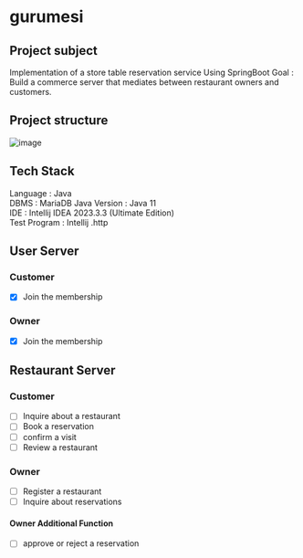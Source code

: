 # gurumesi

## Project subject 
Implementation of a store table reservation service Using SpringBoot
Goal : Build a commerce server that mediates between restaurant owners and customers.

## Project structure
![image](https://user-images.githubusercontent.com/94863168/230899776-2b5ff4d8-5a94-4e2a-a4f6-44ae13a4dc50.png)

## Tech Stack
Language : Java  
DBMS : MariaDB
Java Version : Java 11  
IDE : Intellij IDEA 2023.3.3 (Ultimate Edition)  
Test Program : Intellij .http  

## User Server
### Customer
- [x]  Join the membership

### Owner
- [x]  Join the membership

##  Restaurant Server
### Customer
- [ ] Inquire about a restaurant
- [ ] Book a reservation
- [ ] confirm a visit
- [ ] Review a restaurant

### Owner
- [ ] Register a restaurant
- [ ] Inquire about reservations

#### Owner Additional Function
- [ ] approve or reject a reservation

